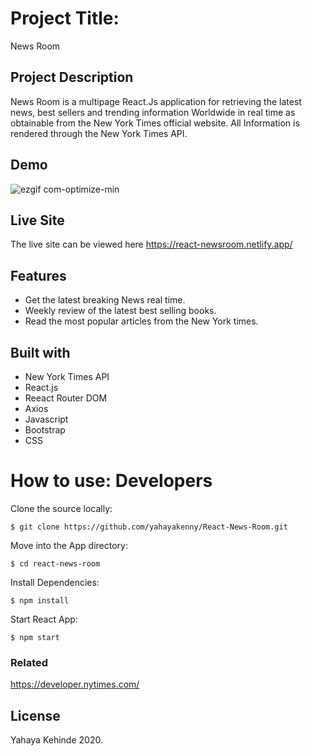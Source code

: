 # Project Title: 
News Room

## Project Description
News Room is a multipage React.Js application for retrieving the latest news, best sellers and trending information Worldwide in real time as obtainable from the New York Times official website. All Information is rendered through the New York Times API.


## Demo
![ezgif com-optimize-min](https://user-images.githubusercontent.com/63402676/92276093-4115ea00-eee8-11ea-90e7-aa38cc1e3fa6.gif)


## Live Site
The live site can be viewed here https://react-newsroom.netlify.app/

## Features
-  Get the latest breaking News real time.
-  Weekly review of the latest best selling books. 
-  Read the most popular articles from the New York times. 


## Built with
- New York Times API
- React.js
- Reeact Router DOM
- Axios
- Javascript
- Bootstrap
- CSS


# How to use: Developers

Clone the source locally:
```
$ git clone https://github.com/yahayakenny/React-News-Room.git
```
Move into the App directory:

```
$ cd react-news-room
```

Install Dependencies:

```
$ npm install
```

Start React App:
```
$ npm start
```

### Related
https://developer.nytimes.com/


## License
Yahaya Kehinde 2020.



